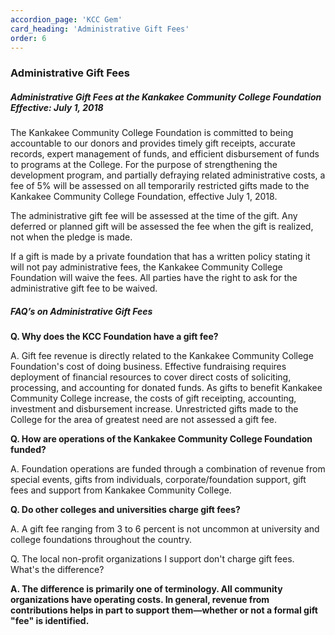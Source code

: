 ```yaml
---
accordion_page: 'KCC Gem'
card_heading: 'Administrative Gift Fees'
order: 6
---
```


<h3 class="typography__h3">Administrative Gift Fees</h3>
<h5 class="typography__h5">Administrative Gift Fees at the Kankakee Community College Foundation Effective: July 1, 2018</h5>
<p>The Kankakee Community College Foundation is committed to being accountable to our donors and provides timely gift receipts, accurate records, expert management of funds, and efficient disbursement of funds to programs at the College. For the purpose of strengthening the development program, and partially defraying related administrative costs, a fee of 5% will be assessed on all temporarily restricted gifts made to the Kankakee Community College Foundation, effective July 1, 2018.</p>
<p>The administrative gift fee will be assessed at the time of the gift. Any deferred or planned gift will be assessed the fee when the gift is realized, not when the pledge is made.</p>
<p>If a gift is made by a private foundation that has a written policy stating it will not pay administrative fees, the Kankakee Community College Foundation will waive the fees. All parties have the right to ask for the administrative gift fee to be waived.</p>
<h5 class="typography__h5">FAQ&rsquo;s on Administrative Gift Fees</h5>
<p><strong>Q. Why does the KCC Foundation have a gift fee?</strong></p>
<p>A. Gift fee revenue is directly related to the Kankakee Community College Foundation's cost of doing business. Effective fundraising requires deployment of financial resources to cover direct costs of soliciting, processing, and accounting for donated funds. As gifts to benefit Kankakee Community College increase, the costs of gift receipting, accounting, investment and disbursement increase. Unrestricted gifts made to the College for the area of greatest need are not assessed a gift fee.</p>
<p><strong>Q. How are operations of the Kankakee Community College Foundation funded?</strong></p>
<p>A. Foundation operations are funded through a combination of revenue from special events, gifts from individuals, corporate/foundation support, gift fees and support from Kankakee Community College.</p>
<p><strong>Q. Do other colleges and universities charge gift fees?</strong></p>
<p>A. A gift fee ranging from 3 to 6 percent is not uncommon at university and college foundations throughout the country.</p>
<p>Q. The local non-profit organizations I support don't charge gift fees. What's the difference?</p>
<p><strong>A. The difference is primarily one of terminology. All community organizations have operating costs. In general, revenue from contributions helps in part to support them&mdash;whether or not a formal gift "fee" is identified.</strong></p>

